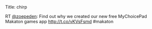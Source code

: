 Title: chirp

RT <a href="http://twitter.com/zoepeden">@zoepeden</a>: Find out why we created our new free MyChoicePad Makaton games app <a href="http://t.co/vKVsFsmd">http://t.co/vKVsFsmd</a>  #makaton
